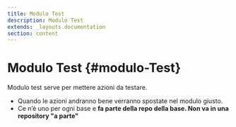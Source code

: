```yaml
---
title: Modulo Test
description: Modulo Test
extends: _layouts.documentation
section: content
---
```


# Modulo Test {#modulo-Test}

Modulo test serve per mettere azioni da testare.

* Quando le azioni andranno bene verranno spostate nel modulo giusto.
* Ce n’è uno per ogni base e **fa parte della repo della base. Non va in una repository "a parte"**

